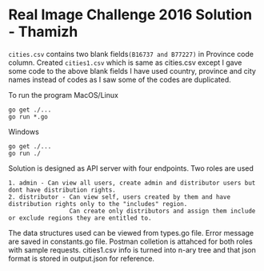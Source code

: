 # Real Image Challenge 2016 Solution - Thamizh

`cities.csv` contains two blank fields`(B16737 and B77227)` in Province code column.
Created `cities1.csv` which is same as cities.csv except I gave some code to the above blank fields
I have used country, province and city names instead of codes as I saw some of the codes are duplicated.

To run the program 
MacOS/Linux
```
go get ./...
go run *.go

```

Windows
```
go get ./...
go run ./

```

Solution is designed as API server with four endpoints.
Two roles are used
```
1. admin - Can view all users, create admin and distributor users but dont have distribution rights.
2. distributor - Can view self, users created by them and have distribution rights only to the "includes" region.
                 Can create only distributors and assign them include or exclude regions they are entitled to.

```
The data structures used can be viewed from types.go file.
Error message are saved in constants.go file.
Postman colletion is attahced for both roles with sample requests.
cities1.csv info is turned into n-ary tree and that json format is stored in output.json for reference.




